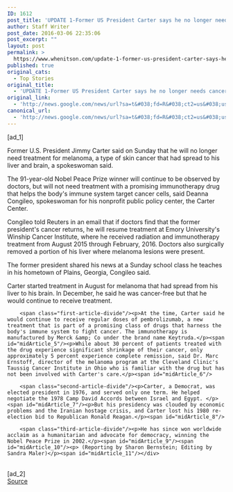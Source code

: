 ```yaml
---
ID: 1612
post_title: 'UPDATE 1-Former US President Carter says he no longer needs cancer treatments &#8211; Reuters'
author: Staff Writer
post_date: 2016-03-06 22:35:06
post_excerpt: ""
layout: post
permalink: >
  https://www.whenitson.com/update-1-former-us-president-carter-says-he-no-longer-needs-cancer-treatments-reuters/
published: true
original_cats:
  - Top Stories
original_title:
  - 'UPDATE 1-Former US President Carter says he no longer needs cancer treatments - Reuters'
original_link:
  - 'http://news.google.com/news/url?sa=t&#038;fd=R&#038;ct2=us&#038;usg=AFQjCNGcO3-MsERK1RA4S4AFGFM4R-8TJA&#038;clid=c3a7d30bb8a4878e06b80cf16b898331&#038;cid=52779058860472&#038;ei=mLDcVoDhM4qChQH_yLnQCA&#038;url=http://www.reuters.com/article/usa-carter-cancer-idUSL1N16E0FD'
canonical_url:
  - 'http://news.google.com/news/url?sa=t&#038;fd=R&#038;ct2=us&#038;usg=AFQjCNGcO3-MsERK1RA4S4AFGFM4R-8TJA&#038;clid=c3a7d30bb8a4878e06b80cf16b898331&#038;cid=52779058860472&#038;ei=mLDcVoDhM4qChQH_yLnQCA&#038;url=http://www.reuters.com/article/usa-carter-cancer-idUSL1N16E0FD'
---
```

 [ad_1]
<br><div id="articleText">
<span id="midArticle_start"/>

<span class="focusParagraph" readability="5"><p><span class="articleLocatio&lt;/span&gt;n">Former U.S. President Jimmy Carter said on Sunday that he will no longer need treatment for melanoma, a type of skin cancer that had spread to his liver and brain, a spokeswoman said.</span></p></span><span id="midArticle_0"/><p>The 91-year-old Nobel Peace Prize winner will continue to be observed by doctors, but will not need treatment with a promising immunotherapy drug that helps the body's immune system target cancer cells, said Deanna Congileo, spokeswoman for his nonprofit public policy center, the Carter Center.</p><span id="midArticle_1"/><p>Congileo told Reuters in an email that if doctors find that the former president's cancer returns, he will resume treatment at Emory University's Winship Cancer Institute, where he received radiation and immunotherapy treatment from August 2015 through February, 2016. Doctors also surgically removed a portion of his liver where melanoma lesions were present.</p><span id="midArticle_2"/><p>The former president shared his news at a Sunday school class he teaches in his hometown of Plains, Georgia, Congileo said.</p><span id="midArticle_3"/><p>Carter started treatment in August for melanoma that had spread from his liver to his brain. In December, he said he was cancer-free but that he would continue to receive treatment.</p><span id="midArticle_4"/>
        
        <span class="first-article-divide"/><p>At the time, Carter said he would continue to receive regular doses of pembrolizumab, a new treatment that is part of a promising class of drugs that harness the body's immune system to fight cancer. The immunotherapy is manufactured by Merck &amp; Co under the brand name Keytruda.</p><span id="midArticle_5"/><p>While about 30 percent of patients treated with the drug experience significant shrinkage of their cancer, only approximately 5 percent experience complete remission, said Dr. Marc Ernstoff, director of the melanoma program at the Cleveland Clinic's Taussig Cancer Institute in Ohio who is familiar with the drug but has not been involved with Carter's care.</p><span id="midArticle_6"/>
        
        <span class="second-article-divide"/><p>Carter, a Democrat, was elected president in 1976, and served only one term. He helped negotiate the 1978 Camp David Accords between Israel and Egypt. </p><span id="midArticle_7"/><p>But his presidency was clouded by economic problems and the Iranian hostage crisis, and Carter lost his 1980 re-election bid to Republican Ronald Reagan.</p><span id="midArticle_8"/>
        
        <span class="third-article-divide"/><p>He has since won worldwide acclaim as a humanitarian and advocate for democracy, winning the Nobel Peace Prize in 2002.</p><span id="midArticle_9"/><span id="midArticle_10"/><p> (Reporting by Sharon Bernstein; Editing by Sandra Maler)</p><span id="midArticle_11"/></div>
<br>[ad_2]
<br><a href="http://news.google.com/news/url?sa=t&#038;fd=R&#038;ct2=us&#038;usg=AFQjCNGcO3-MsERK1RA4S4AFGFM4R-8TJA&#038;clid=c3a7d30bb8a4878e06b80cf16b898331&#038;cid=52779058860472&#038;ei=mLDcVoDhM4qChQH_yLnQCA&#038;url=http://www.reuters.com/article/usa-carter-cancer-idUSL1N16E0FD">Source </a>